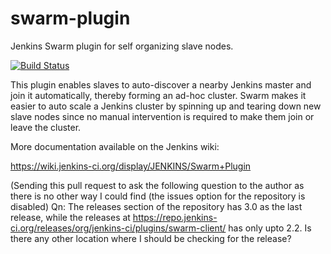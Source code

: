 swarm-plugin
============

Jenkins Swarm plugin for self organizing slave nodes. 

[![Build Status](https://jenkins.ci.cloudbees.com/buildStatus/icon?job=plugins/swarm-plugin)](https://jenkins.ci.cloudbees.com/job/plugins/swarm-plugin)

This plugin enables slaves to auto-discover a nearby Jenkins master and
join it automatically, thereby forming an ad-hoc cluster. Swarm makes it
easier to auto scale a Jenkins cluster by spinning up and tearing down
new slave nodes since no manual intervention is required to make them
join or leave the cluster.

More documentation available on the Jenkins wiki:

https://wiki.jenkins-ci.org/display/JENKINS/Swarm+Plugin

(Sending this pull request to ask the following question to the author as there is no other way I could find (the issues option for the repository is disabled)
Qn: The releases section of the repository has 3.0 as the last release, while the releases at https://repo.jenkins-ci.org/releases/org/jenkins-ci/plugins/swarm-client/ has only upto 2.2. Is there any other location where I should be checking for the release?
